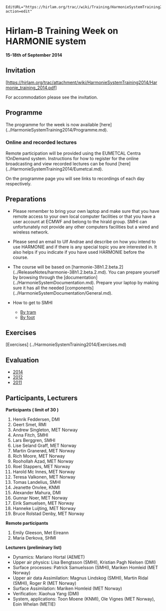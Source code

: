 ```@meta
EditURL="https://hirlam.org/trac//wiki/Training/HarmonieSystemTraining2014?action=edit"
```
# Hirlam-B Training Week on HARMONIE system
**15-18th of September 2014**


## Invitation

 [https://hirlam.org/trac/attachment/wiki/HarmonieSystemTraining2014/Harmonie_training_2014.pdf]

 For accommodation please see the invitation.

## Programme

 The programme for the week is now available [here] (../HarmonieSystemTraining2014/Programme.md).

### Online and recorded lectures

Remote participation will be provided using the EUMETCAL Centra !OnDemand system. Instructions for how to register for the online broadcasting and view recorded lectures can be found [here] (../HarmonieSystemTraining2014/Eumetcal.md). 

On the programme page you will see links to recordings of each day respectively.


## Preparations

 * Please remember to bring your own laptop and make sure that you have remote access to your own local computer facilities or that you have a user account at ECMWF and belong to the hirald group. SMHI can unfortunately not provide any other computers facilities but a wired and wireless network.

 * Please send an email to Ulf Andrae and describe on how you intend to use HARMONIE and if there is any special topic you are interested in. It also helps if you indicate if you have used HARMONIE before the course.

 * The course will be based on [harmonie-38h1.2.beta.2] (../ReleaseNotes/harmonie-38h1.2.beta.2.md). You can prepare yourself by browsing through the [documentation] (../HarmonieSystemDocumentation.md). Prepare your laptop by making sure it has all the needed [components] (../HarmonieSystemDocumentation/General.md).

 * How to get to SMHI
   * [By tram](https://hirlam.org/trac/raw-attachment/wiki/HarmonieWorkingWeek/System201103/tram_to_smhi.pdf)
   * [By foot](http://maps.google.se/maps?saddr=Folkborgsv%C3%A4gen,+Norrk%C3%B6ping&daddr=Kneippgatan+7,+602+36+Norrk%C3%B6ping+(Hotel+Kneippen)&hl=en&ie=UTF8&sll=58.587229,16.166248&sspn=0.036101,0.125914&geocode=FdjbfQMdo2H2ACk9MVBQ2jtZRjF5GCl5mRum_Q%3BFdbzfQMdR5r2ACH9jdnYXApjSw&vpsrc=0&dirflg=w&mra=pd&t=m&z=16)

## Exercises

  [Exercises] (../HarmonieSystemTraining2014/Exercises.md)

## Evaluation

 * [2014](https://hirlam.org/trac/raw-attachment/wiki/HarmonieSystemTraining2014/HST_2014_evaluation.pdf)
 * [2012](https://hirlam.org/trac/raw-attachment/wiki/HarmonieSystemTraining2012/HST_2012_evaluation.pdf)
 * [2011](https://hirlam.org/trac/raw-attachment/wiki/HarmonieSystemTraining2011/HST_2011_evaluation.pdf)

## Participants, Lecturers

**Participants ( limit of 30 )**
 1. Henrik Feddersen, DMI
 2. Geert Smet, RMI
 3. Andrew Singleton, MET Norway
 4. Anna Fitch, SMHI
 5. Lars Berggren, SMHI
 6. Lise Seland Graff, MET Norway
 7. Martin Granerød, MET Norway
 8. Rich Moore, MET Norway
 9. Roohollah Azad, MET Norway
10. Roel Stappers, MET Norway
11. Harold Mc Innes, MET Norway
12. Teresa Valkonen, MET Norway
13. Tomas Landelius, SMHI
14. Jeanette Onvlee, KNMI
15. Alexander Mahura, DMI
16. Gunnar Noer, MET Norway
17. Eirik Samuelsen, MET Norway
18. Hanneke Luijting, MET Norway
19. Bruce Rolstad Denby, MET Norway

**Remote participants**

 1. Emily Gleeson, Met Eireann
 2. Maria Derkova, SHMI

**Lecturers (preliminary list)**
* Dynamics: Mariano Hortal (AEMET)
* Upper air physics: Lisa Bengtsson (SMHI), Kristian Pagh Nielsen (DMI)
* Surface processes: Patrick Samuelsson (SMHI), Mariken Homleid (MET Norway)
* Upper air data Assimilation: Magnus Lindskog (SMHI), Martin Ridal (SMHI), Roger R (MET Norway)
* Surface Assimilation: Mariken Homleid (MET Norway)
* Verification: Xiaohua Yang (DMI)
* System, applications: Toon Moene (KNMI), Ole Vignes (MET Norway), Eoin Whelan (METIE)



